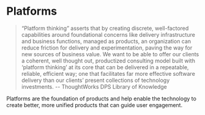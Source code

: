 # Platforms

> “Platform thinking” asserts that by creating discrete, well-factored capabilities around foundational concerns like delivery infrastructure and business functions, managed as products, an organization can reduce friction for delivery and experimentation, paving the way for new sources of business value. We want to be able to offer our clients a coherent, well thought out, productized consulting model built with ‘platform thinking’ at its core that can be delivered in a repeatable, reliable, efficient way; one that facilitates far more effective software delivery than our clients’ present collections of technology investments. -- ThoughtWorks DPS Library of Knowledge

Platforms are the foundation of products and help enable the technology to create better, more unified products that can guide user engagement.





